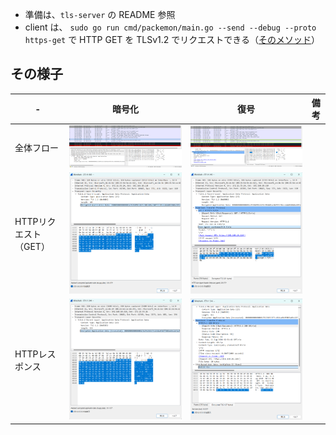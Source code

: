 - 準備は、`tls-server` の README 参照
- client は、 `sudo go run cmd/packemon/main.go --send --debug --proto https-get` で HTTP GET を TLSv1.2 でリクエストできる（[そのメソッド](../../../internal/debugging/send_https_get_after_tcp3way_tlshandshake.go)）

## その様子

|-|暗号化|復号|備考|
|--|--|--|--|
|全体フロー|![](../../../assets/encrypted_http.png)|![](../../../assets/decrypted_http.png)||
|HTTPリクエスト（GET）|![](../../../assets/encrypted_http_request.png)|![](../../../assets/decrypted_http_request.png)||
|HTTPレスポンス|![](../../../assets/encrypted_http_response.png)|![](../../../assets/decrypted_http_response.png)||


